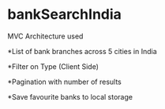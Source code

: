 # bankSearchIndia

MVC Architecture used

\*List of bank branches across 5 cities in India

\*Filter on Type (Client Side)

\*Pagination with number of results

\*Save favourite banks to local storage
